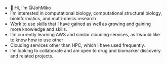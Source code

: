 - 👋 Hi, I’m @JohMiko
- I’m interested in computational biology, computational structural biology, bioinformatics, and multi-omics research
- Work to use skills that I have gained as well as growing and gaining more knowledge and skills.
- I’m currently learning AWS and similar clouding services, as I would like to know how to use other
- Clouding services other than HPC, which I have used frequently.
- I’m looking to collaborate and am open to drug and biomarker discovery and related projects.

<!---
JohMiko/JohMiko is a ✨ special ✨ repository because its `README.md` (this file) appears on your GitHub profile.
You can click the Preview link to take a look at your changes.
--->
